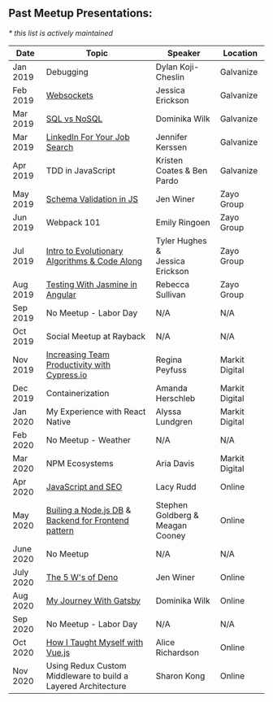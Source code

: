 ## Past Meetup Presentations:
_* this list is actively maintained_

Date | Topic | Speaker | Location
------------ | ------------- | ------------- | -------------
Jan 2019 | Debugging | Dylan Koji-Cheslin | Galvanize
Feb 2019 | [Websockets](https://docs.google.com/presentation/d/1ivA6PCkAWJeI413JJ0gywllFmWo8suq70_O3T27gRK0/edit?usp=sharing) | Jessica Erickson | Galvanize
Mar 2019 | [SQL vs NoSQL](https://docs.google.com/presentation/d/11ugzawVN4Zl8b8BQygixJITcriT1UBC_z7cWR5PW41Y/edit?usp=sharing) | Dominika Wilk | Galvanize
Mar 2019 | [LinkedIn For Your Job Search](https://docs.google.com/presentation/d/1KTL8NT_ujwp0fOLsF_oJknIqgDjWE6HChm3TWQ5D57Y/edit?usp=sharing) | Jennifer Kerssen | Galvanize
Apr 2019 | TDD in JavaScript | Kristen Coates & Ben Pardo | Galvanize
May 2019 | [Schema Validation in JS](https://docs.google.com/presentation/d/1pz0nLxdz_A459oSa65xBC7OUWmdt2_Ds0fsi9EeXpsk/edit?usp=sharing) | Jen Winer | Zayo Group
Jun 2019 | Webpack 101 | Emily Ringoen | Zayo Group
Jul 2019 | [Intro to Evolutionary Algorithms & Code Along](https://docs.google.com/presentation/d/1DN-UQRrv05krupqwo_fRu5PWWupUHxAxljBMTh5WVuA/edit?usp=sharing) | Tyler Hughes &<br /> Jessica Erickson | Zayo Group
Aug 2019 | [Testing With Jasmine in Angular](https://docs.google.com/presentation/d/10qHjJlCxV4HkXUQTsiSx7P6AAGfKdUGz5lB5ZtQLG1w) | Rebecca Sullivan | Zayo Group
Sep 2019 | No Meetup - Labor Day | N/A | N/A
Oct 2019 | Social Meetup at Rayback | N/A | N/A
Nov 2019 | [Increasing Team Productivity with Cypress.io](https://docs.google.com/presentation/d/1Kd-ilTdnsTfM08yqoJGhSYglCT-UHDvXbbonP82dfiw/edit?usp=sharing) | Regina Peyfuss | Markit Digital
Dec 2019 | Containerization | Amanda Herschleb| Markit Digital
Jan 2020 | My Experience with React Native | Alyssa Lundgren| Markit Digital
Feb 2020 | No Meetup - Weather | N/A | N/A
Mar 2020 | NPM Ecosystems | Aria Davis | Markit Digital
Apr 2020 | [JavaScript and SEO](https://www.youtube.com/watch?v=uTY2n83AcVg&t=183s) | Lacy Rudd | Online
May 2020 | [Builing a Node.js DB](https://www.youtube.com/watch?v=0mEOgbOkteI&feature=emb_logo) &<br /> [Backend for Frontend pattern](https://www.youtube.com/watch?v=WRGZ60MX1wc) | Stephen Goldberg &<br /> Meagan Cooney | Online
June 2020 | No Meetup | N/A | N/A
July 2020 | [The 5 W's of Deno](https://www.youtube.com/watch?v=qRmh_X6_v54) | Jen Winer | Online
Aug 2020 | [My Journey With Gatsby](https://youtu.be/NqMMcdCWfM0) | Dominika Wilk | Online
Sep 2020 | No Meetup - Labor Day | N/A | N/A
Oct 2020 | [How I Taught Myself with Vue.js](https://youtu.be/SKebje9QFBg) | Alice Richardson | Online
Nov 2020 | Using Redux Custom Middleware to build a Layered Architecture | Sharon Kong | Online
